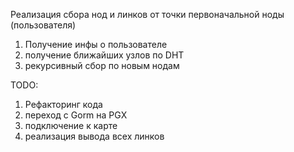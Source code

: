 Реализация сбора нод и линков от точки первоначальной ноды (пользователя)

1. Получение инфы о пользователе 
2. получение ближайших узлов по DHT 
3. рекурсивный сбор по новым нодам 

TODO:
1. Рефакторинг кода 
2. переход с Gorm на PGX
3. подключение к карте 
4. реализация вывода всех линков 
